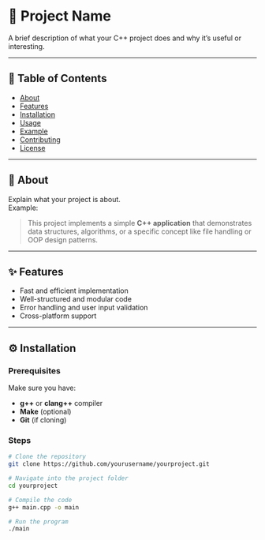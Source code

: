 # 🚀 Project Name

A brief description of what your C++ project does and why it’s useful or interesting.

---

## 📘 Table of Contents
- [About](#about)
- [Features](#features)
- [Installation](#installation)
- [Usage](#usage)
- [Example](#example)
- [Contributing](#contributing)
- [License](#license)

---

## 🧠 About
Explain what your project is about.  
Example:  
> This project implements a simple **C++ application** that demonstrates data structures, algorithms, or a specific concept like file handling or OOP design patterns.

---

## ✨ Features
- Fast and efficient implementation  
- Well-structured and modular code  
- Error handling and user input validation  
- Cross-platform support  

---

## ⚙️ Installation

### Prerequisites
Make sure you have:
- **g++** or **clang++** compiler  
- **Make** (optional)  
- **Git** (if cloning)

### Steps
```bash
# Clone the repository
git clone https://github.com/yourusername/yourproject.git

# Navigate into the project folder
cd yourproject

# Compile the code
g++ main.cpp -o main

# Run the program
./main
